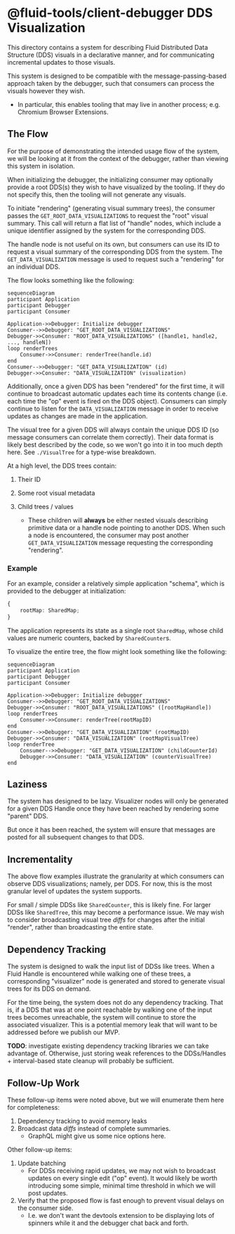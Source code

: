# @fluid-tools/client-debugger DDS Visualization

This directory contains a system for describing Fluid Distributed Data Structure (DDS) visuals in a declarative manner, and for communicating incremental updates to those visuals.

This system is designed to be compatible with the message-passing-based approach taken by the debugger, such that consumers can process the visuals however they wish.

-   In particular, this enables tooling that may live in another process; e.g. Chromium Browser Extensions.

## The Flow

For the purpose of demonstrating the intended usage flow of the system, we will be looking at it from the context of the debugger, rather than viewing this system in isolation.

When initializing the debugger, the initializing consumer may optionally provide a root DDS(s) they wish to have visualized by the tooling.
If they do not specify this, then the tooling will not generate any visuals.

To initiate "rendering" (generating visual summary trees), the consumer passes the `GET_ROOT_DATA_VISUALIZATIONS` to request the "root" visual summary.
This call will return a flat list of "handle" nodes, which include a unique identifier assigned by the system for the corresponding DDS.

The handle node is not useful on its own, but consumers can use its ID to request a visual summary of the corresponding DDS from the system.
The `GET_DATA_VISUALIZATION` message is used to request such a "rendering" for an individual DDS.

The flow looks something like the following:

```mermaid
sequenceDiagram
participant Application
participant Debugger
participant Consumer

Application->>Debugger: Initialize debugger
Consumer-->>Debugger: "GET_ROOT_DATA_VISUALIZATIONS"
Debugger->>Consumer: "ROOT_DATA_VISUALIZATIONS" ([handle1, handle2, ..., handleN])
loop renderTrees
	Consumer->>Consumer: renderTree(handle.id)
end
Consumer-->>Debugger: "GET_DATA_VISUALIZATION" (id)
Debugger->>Consumer: "DATA_VISUALIZATION" (visualization)
```

Additionally, once a given DDS has been "rendered" for the first time, it will continue to broadcast automatic updates each time its contents change (i.e. each time the "op" event is fired on the DDS object).
Consumers can simply continue to listen for the `DATA_VISUALIZATION` message in order to receive updates as changes are made in the application.

The visual tree for a given DDS will always contain the unique DDS ID (so message consumers can correlate them correctly).
Their data format is likely best described by the code, so we won't go into it in too much depth here.
See `./VisualTree` for a type-wise breakdown.

At a high level, the DDS trees contain:

1.  Their ID
2.  Some root visual metadata
3.  Child trees / values

    -   These children will **always** be either nested visuals describing primitive data or a handle node pointing to another DDS.
        When such a node is encountered, the consumer may post another `GET_DATA_VISUALIZATION` message requesting the corresponding "rendering".

### Example

For an example, consider a relatively simple application "schema", which is provided to the debugger at initialization:

```typescript
{
	rootMap: SharedMap;
}
```

The application represents its state as a single root `SharedMap`, whose child values are numeric counters, backed by `SharedCounter`s.

To visualize the entire tree, the flow might look something like the following:

```mermaid
sequenceDiagram
participant Application
participant Debugger
participant Consumer

Application->>Debugger: Initialize debugger
Consumer-->>Debugger: "GET_ROOT_DATA_VISUALIZATIONS"
Debugger->>Consumer: "ROOT_DATA_VISUALIZATIONS" ([rootMapHandle])
loop renderTrees
	Consumer->>Consumer: renderTree(rootMapID)
end
Consumer-->>Debugger: "GET_DATA_VISUALIZATION" (rootMapID)
Debugger->>Consumer: "DATA_VISUALIZATION" (rootMapVisualTree)
loop renderTree
	Consumer-->>Debugger: "GET_DATA_VISUALIZATION" (childCounterId)
	Debugger->>Consumer: "DATA_VISUALIZATION" (counterVisualTree)
end
```

## Laziness

The system has designed to be lazy.
Visualizer nodes will only be generated for a given DDS Handle once they have been reached by rendering some "parent" DDS.

But once it has been reached, the system will ensure that messages are posted for all subsequent changes to that DDS.

## Incrementality

The above flow examples illustrate the granularity at which consumers can observe DDS visualizations; namely, per DDS.
For now, this is the most granular level of updates the system supports.

For small / simple DDSs like `SharedCounter`, this is likely fine.
For larger DDSs like `SharedTree`, this may become a performance issue.
We may wish to consider broadcasting visual tree _diffs_ for changes after the initial "render", rather than broadcasting the entire state.

## Dependency Tracking

The system is designed to walk the input list of DDSs like trees.
When a Fluid Handle is encountered while walking one of these trees, a corresponding "visualizer" node is generated and stored to generate visual trees for its DDS on demand.

For the time being, the system does not do any dependency tracking.
That is, if a DDS that was at one point reachable by walking one of the input trees becomes unreachable, the system will continue to store the associated visualizer.
This is a potential memory leak that will want to be addressed before we publish our MVP.

**TODO**: investigate existing dependency tracking libraries we can take advantage of.
Otherwise, just storing weak references to the DDSs/Handles + interval-based state cleanup will probably be sufficient.

## Follow-Up Work

These follow-up items were noted above, but we will enumerate them here for completeness:

1.  Dependency tracking to avoid memory leaks
1.  Broadcast data _diffs_ instead of complete summaries.
    -   GraphQL might give us some nice options here.

Other follow-up items:

1.  Update batching
    -   For DDSs receiving rapid updates, we may not wish to broadcast updates on every single edit ("op" event).
        It would likely be worth introducing some simple, minimal time threshold in which we will post updates.
1.  Verify that the proposed flow is fast enough to prevent visual delays on the consumer side.
    -   I.e. we don't want the devtools extension to be displaying lots of spinners while it and the debugger chat back and forth.
